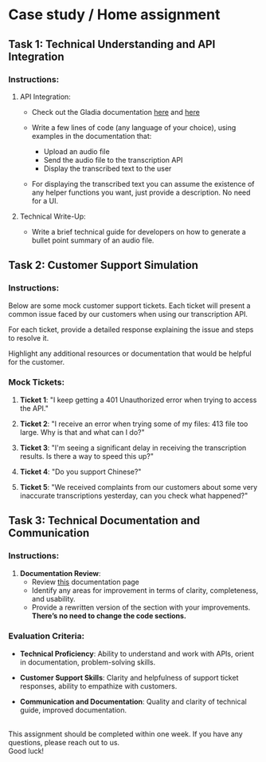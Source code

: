 




# Case study / Home assignment




## Task 1: Technical Understanding and API Integration



### Instructions:

1. API Integration:
    - Check out the Gladia documentation [here](https://docs.gladia.io/chapters/get-started/pages/transcribe-audio) and [here](https://docs.gladia.io/api-reference/introduction)

    - Write a few lines of code (any language of your choice), using examples in
the documentation that:
        - Upload an audio file
        - Send the audio file to the transcription API
        - Display the transcribed text to the user

    - For displaying the transcribed text you can assume the existence of any
helper functions you want, just provide a description.
No need for a UI.

2. Technical Write-Up:
    - Write a brief technical guide for developers on how to generate a bullet
point summary of an audio file.




## Task 2: Customer Support Simulation



### Instructions:

Below are some mock customer support tickets. Each ticket will present a
common issue faced by our customers when using our transcription API.

For each ticket, provide a detailed response explaining the issue and steps to
resolve it.

Highlight any additional resources or documentation that would be helpful for the
customer.



### Mock Tickets:

1. **Ticket 1**: "I keep getting a 401 Unauthorized error when trying to access the
API."

2. **Ticket 2**: "I receive an error when trying some of my files: 413 file too large.
Why is that and what can I do?"

3. **Ticket 3**: "I'm seeing a significant delay in receiving the transcription results.
Is there a way to speed this up?"

4. **Ticket 4**: "Do you support Chinese?"

5. **Ticket 5**: "We received complaints from our customers about some very
inaccurate transcriptions yesterday, can you check what happened?"




## Task 3: Technical Documentation and Communication



### Instructions:

1. **Documentation Review**:
    - Review [this](https://docs.gladia.io/chapters/audio-intelligence/pages/audio%20to%20llm) documentation page
    - Identify any areas for improvement in terms of clarity, completeness, and
usability.
    - Provide a rewritten version of the section with your improvements. **There’s no need to change the code sections.**



### Evaluation Criteria:

- **Technical Proficiency**: Ability to understand and work with APIs, orient in
documentation, problem-solving skills.

- **Customer Support Skills**: Clarity and helpfulness of support ticket responses,
ability to empathize with customers.

- **Communication and Documentation**: Quality and clarity of technical guide,
improved documentation.

<br />This assignment should be completed within one week. If you have any questions,
please reach out to us.
<br />Good luck!